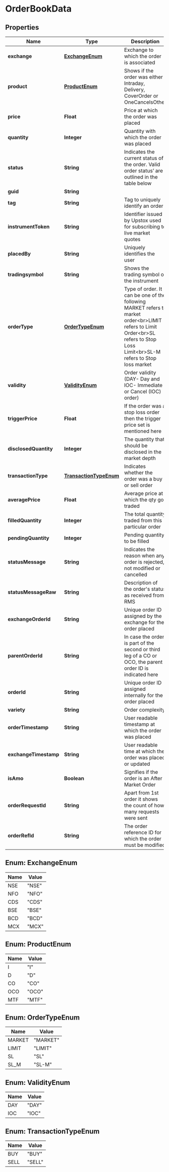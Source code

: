 # OrderBookData

## Properties
Name | Type | Description | Notes
------------ | ------------- | ------------- | -------------
**exchange** | [**ExchangeEnum**](#ExchangeEnum) | Exchange to which the order is associated |  [optional]
**product** | [**ProductEnum**](#ProductEnum) | Shows if the order was either Intraday, Delivery, CoverOrder or OneCancelsOther |  [optional]
**price** | **Float** | Price at which the order was placed |  [optional]
**quantity** | **Integer** | Quantity with which the order was placed |  [optional]
**status** | **String** | Indicates the current status of the order. Valid order status’ are outlined in the table below |  [optional]
**guid** | **String** |  |  [optional]
**tag** | **String** | Tag to uniquely identify an order |  [optional]
**instrumentToken** | **String** | Identifier issued by Upstox used for subscribing to live market quotes |  [optional]
**placedBy** | **String** | Uniquely identifies the user |  [optional]
**tradingsymbol** | **String** | Shows the trading symbol of the instrument |  [optional]
**orderType** | [**OrderTypeEnum**](#OrderTypeEnum) | Type of order. It can be one of the following MARKET refers to market order&lt;br&gt;LIMIT refers to Limit Order&lt;br&gt;SL refers to Stop Loss Limit&lt;br&gt;SL-M refers to Stop loss market |  [optional]
**validity** | [**ValidityEnum**](#ValidityEnum) | Order validity (DAY- Day and IOC- Immediate or Cancel (IOC) order) |  [optional]
**triggerPrice** | **Float** | If the order was a stop loss order then the trigger price set is mentioned here |  [optional]
**disclosedQuantity** | **Integer** | The quantity that should be disclosed in the market depth |  [optional]
**transactionType** | [**TransactionTypeEnum**](#TransactionTypeEnum) | Indicates whether the order was a buy or sell order |  [optional]
**averagePrice** | **Float** | Average price at which the qty got traded |  [optional]
**filledQuantity** | **Integer** | The total quantity traded from this particular order |  [optional]
**pendingQuantity** | **Integer** | Pending quantity to be filled |  [optional]
**statusMessage** | **String** | Indicates the reason when any order is rejected, not modified or cancelled |  [optional]
**statusMessageRaw** | **String** | Description of the order&#x27;s status as received from RMS |  [optional]
**exchangeOrderId** | **String** | Unique order ID assigned by the exchange for the order placed |  [optional]
**parentOrderId** | **String** | In case the order is part of the second or third leg of a CO or OCO, the parent order ID is indicated here |  [optional]
**orderId** | **String** | Unique order ID assigned internally for the order placed |  [optional]
**variety** | **String** | Order complexity |  [optional]
**orderTimestamp** | **String** | User readable timestamp at which the order was placed |  [optional]
**exchangeTimestamp** | **String** | User readable time at which the order was placed or updated |  [optional]
**isAmo** | **Boolean** | Signifies if the order is an After Market Order |  [optional]
**orderRequestId** | **String** | Apart from 1st order it shows the count of how many requests were sent |  [optional]
**orderRefId** | **String** | The order reference ID for which the order must be modified |  [optional]

<a name="ExchangeEnum"></a>
## Enum: ExchangeEnum
Name | Value
---- | -----
NSE | &quot;NSE&quot;
NFO | &quot;NFO&quot;
CDS | &quot;CDS&quot;
BSE | &quot;BSE&quot;
BCD | &quot;BCD&quot;
MCX | &quot;MCX&quot;

<a name="ProductEnum"></a>
## Enum: ProductEnum
Name | Value
---- | -----
I | &quot;I&quot;
D | &quot;D&quot;
CO | &quot;CO&quot;
OCO | &quot;OCO&quot;
MTF | &quot;MTF&quot;

<a name="OrderTypeEnum"></a>
## Enum: OrderTypeEnum
Name | Value
---- | -----
MARKET | &quot;MARKET&quot;
LIMIT | &quot;LIMIT&quot;
SL | &quot;SL&quot;
SL_M | &quot;SL-M&quot;

<a name="ValidityEnum"></a>
## Enum: ValidityEnum
Name | Value
---- | -----
DAY | &quot;DAY&quot;
IOC | &quot;IOC&quot;

<a name="TransactionTypeEnum"></a>
## Enum: TransactionTypeEnum
Name | Value
---- | -----
BUY | &quot;BUY&quot;
SELL | &quot;SELL&quot;
